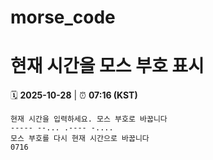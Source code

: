 # morse_code
# 현재 시간을 모스 부호 표시
<!-- MORSE_TIME_START -->
🗓️ **2025-10-28** | ⏰ **07:16 (KST)**

```
현재 시간을 입력하세요. 모스 부호로 바꿉니다
----- --... .---- -....
모스 부호를 다시 현재 시간으로 바꿉니다
0716
```
<!-- MORSE_TIME_END -->
